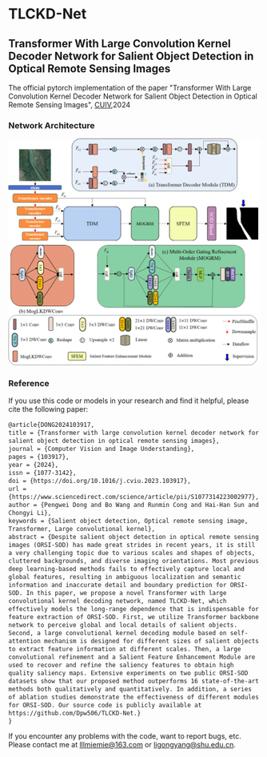 # TLCKD-Net
## Transformer With Large Convolution Kernel Decoder Network for Salient Object Detection in Optical Remote Sensing Images

The official pytorch implementation of the paper "Transformer With Large Convolution Kernel Decoder Network for Salient Object Detection in Optical Remote Sensing Images", [CUIV](https://doi.org/10.1016/j.cviu.2023.103917),2024

### Network Architecture
![Pipeline Image](fig/pipeline.png)

### Reference
If you use this code or models in your research and find it helpful, please cite the following paper:
```
@article{DONG2024103917,
title = {Transformer with large convolution kernel decoder network for salient object detection in optical remote sensing images},
journal = {Computer Vision and Image Understanding},
pages = {103917},
year = {2024},
issn = {1077-3142},
doi = {https://doi.org/10.1016/j.cviu.2023.103917},
url = {https://www.sciencedirect.com/science/article/pii/S1077314223002977},
author = {Pengwei Dong and Bo Wang and Runmin Cong and Hai-Han Sun and Chongyi Li},
keywords = {Salient object detection, Optical remote sensing image, Transformer, Large convolutional kernel},
abstract = {Despite salient object detection in optical remote sensing images (ORSI-SOD) has made great strides in recent years, it is still a very challenging topic due to various scales and shapes of objects, cluttered backgrounds, and diverse imaging orientations. Most previous deep learning-based methods fails to effectively capture local and global features, resulting in ambiguous localization and semantic information and inaccurate detail and boundary prediction for ORSI-SOD. In this paper, we propose a novel Transformer with large convolutional kernel decoding network, named TLCKD-Net, which effectively models the long-range dependence that is indispensable for feature extraction of ORSI-SOD. First, we utilize Transformer backbone network to perceive global and local details of salient objects. Second, a large convolutional kernel decoding module based on self-attention mechanism is designed for different sizes of salient objects to extract feature information at different scales. Then, a large convolutional refinement and a Salient Feature Enhancement Module are used to recover and refine the saliency features to obtain high quality saliency maps. Extensive experiments on two public ORSI-SOD datasets show that our proposed method outperforms 16 state-of-the-art methods both qualitatively and quantitatively. In addition, a series of ablation studies demonstrate the effectiveness of different modules for ORSI-SOD. Our source code is publicly available at https://github.com/Dpw506/TLCKD-Net.}
}
```
If you encounter any problems with the code, want to report bugs, etc.
Please contact me at lllmiemie@163.com or ligongyang@shu.edu.cn.
